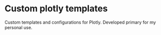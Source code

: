 # Custom plotly templates

Custom templates and configurations for Plotly. Developed primary for my personal use.